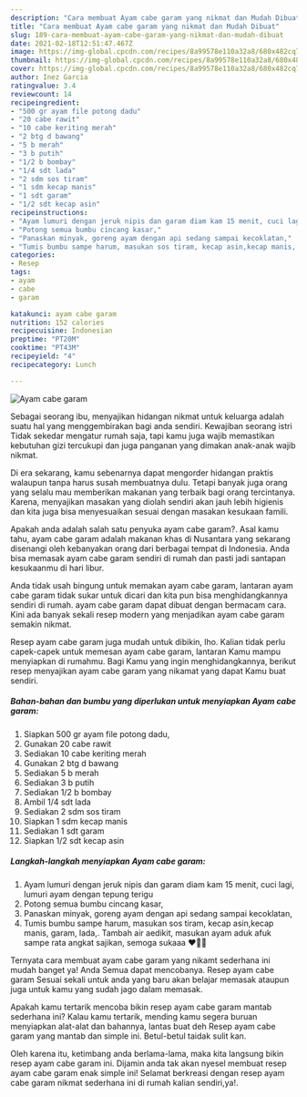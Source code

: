 ```yaml
---
description: "Cara membuat Ayam cabe garam yang nikmat dan Mudah Dibuat"
title: "Cara membuat Ayam cabe garam yang nikmat dan Mudah Dibuat"
slug: 189-cara-membuat-ayam-cabe-garam-yang-nikmat-dan-mudah-dibuat
date: 2021-02-18T12:51:47.467Z
image: https://img-global.cpcdn.com/recipes/8a99578e110a32a8/680x482cq70/ayam-cabe-garam-foto-resep-utama.jpg
thumbnail: https://img-global.cpcdn.com/recipes/8a99578e110a32a8/680x482cq70/ayam-cabe-garam-foto-resep-utama.jpg
cover: https://img-global.cpcdn.com/recipes/8a99578e110a32a8/680x482cq70/ayam-cabe-garam-foto-resep-utama.jpg
author: Inez Garcia
ratingvalue: 3.4
reviewcount: 14
recipeingredient:
- "500 gr ayam file potong dadu"
- "20 cabe rawit"
- "10 cabe keriting merah"
- "2 btg d bawang"
- "5 b merah"
- "3 b putih"
- "1/2 b bombay"
- "1/4 sdt lada"
- "2 sdm sos tiram"
- "1 sdm kecap manis"
- "1 sdt garam"
- "1/2 sdt kecap asin"
recipeinstructions:
- "Ayam lumuri dengan jeruk nipis dan garam diam kam 15 menit, cuci lagi, lumuri ayam dengan tepung terigu"
- "Potong semua bumbu cincang kasar,"
- "Panaskan minyak, goreng ayam dengan api sedang sampai kecoklatan,"
- "Tumis bumbu sampe harum, masukan sos tiram, kecap asin,kecap manis, garam, lada,. Tambah air aedikit, masukan ayam aduk afuk sampe rata angkat sajikan, semoga sukaaa ♥️🤗🤗"
categories:
- Resep
tags:
- ayam
- cabe
- garam

katakunci: ayam cabe garam 
nutrition: 152 calories
recipecuisine: Indonesian
preptime: "PT20M"
cooktime: "PT43M"
recipeyield: "4"
recipecategory: Lunch

---
```



![Ayam cabe garam](https://img-global.cpcdn.com/recipes/8a99578e110a32a8/680x482cq70/ayam-cabe-garam-foto-resep-utama.jpg)

Sebagai seorang ibu, menyajikan hidangan nikmat untuk keluarga adalah suatu hal yang menggembirakan bagi anda sendiri. Kewajiban seorang istri Tidak sekedar mengatur rumah saja, tapi kamu juga wajib memastikan kebutuhan gizi tercukupi dan juga panganan yang dimakan anak-anak wajib nikmat.

Di era  sekarang, kamu sebenarnya dapat mengorder hidangan praktis walaupun tanpa harus susah membuatnya dulu. Tetapi banyak juga orang yang selalu mau memberikan makanan yang terbaik bagi orang tercintanya. Karena, menyajikan masakan yang diolah sendiri akan jauh lebih higienis dan kita juga bisa menyesuaikan sesuai dengan masakan kesukaan famili. 



Apakah anda adalah salah satu penyuka ayam cabe garam?. Asal kamu tahu, ayam cabe garam adalah makanan khas di Nusantara yang sekarang disenangi oleh kebanyakan orang dari berbagai tempat di Indonesia. Anda bisa memasak ayam cabe garam sendiri di rumah dan pasti jadi santapan kesukaanmu di hari libur.

Anda tidak usah bingung untuk memakan ayam cabe garam, lantaran ayam cabe garam tidak sukar untuk dicari dan kita pun bisa menghidangkannya sendiri di rumah. ayam cabe garam dapat dibuat dengan bermacam cara. Kini ada banyak sekali resep modern yang menjadikan ayam cabe garam semakin nikmat.

Resep ayam cabe garam juga mudah untuk dibikin, lho. Kalian tidak perlu capek-capek untuk memesan ayam cabe garam, lantaran Kamu mampu menyiapkan di rumahmu. Bagi Kamu yang ingin menghidangkannya, berikut resep menyajikan ayam cabe garam yang nikamat yang dapat Kamu buat sendiri.

<!--inarticleads1-->

##### Bahan-bahan dan bumbu yang diperlukan untuk menyiapkan Ayam cabe garam:

1. Siapkan 500 gr ayam file potong dadu,
1. Gunakan 20 cabe rawit
1. Sediakan 10 cabe keriting merah
1. Gunakan 2 btg d bawang
1. Sediakan 5 b merah
1. Sediakan 3 b putih
1. Sediakan 1/2 b bombay
1. Ambil 1/4 sdt lada
1. Sediakan 2 sdm sos tiram
1. Siapkan 1 sdm kecap manis
1. Sediakan 1 sdt garam
1. Siapkan 1/2 sdt kecap asin




<!--inarticleads2-->

##### Langkah-langkah menyiapkan Ayam cabe garam:

1. Ayam lumuri dengan jeruk nipis dan garam diam kam 15 menit, cuci lagi, lumuri ayam dengan tepung terigu
1. Potong semua bumbu cincang kasar,
1. Panaskan minyak, goreng ayam dengan api sedang sampai kecoklatan,
1. Tumis bumbu sampe harum, masukan sos tiram, kecap asin,kecap manis, garam, lada,. Tambah air aedikit, masukan ayam aduk afuk sampe rata angkat sajikan, semoga sukaaa ♥️🤗🤗




Ternyata cara membuat ayam cabe garam yang nikamt sederhana ini mudah banget ya! Anda Semua dapat mencobanya. Resep ayam cabe garam Sesuai sekali untuk anda yang baru akan belajar memasak ataupun juga untuk kamu yang sudah jago dalam memasak.

Apakah kamu tertarik mencoba bikin resep ayam cabe garam mantab sederhana ini? Kalau kamu tertarik, mending kamu segera buruan menyiapkan alat-alat dan bahannya, lantas buat deh Resep ayam cabe garam yang mantab dan simple ini. Betul-betul taidak sulit kan. 

Oleh karena itu, ketimbang anda berlama-lama, maka kita langsung bikin resep ayam cabe garam ini. Dijamin anda tak akan nyesel membuat resep ayam cabe garam enak simple ini! Selamat berkreasi dengan resep ayam cabe garam nikmat sederhana ini di rumah kalian sendiri,ya!.

